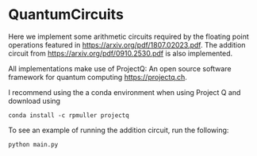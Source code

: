 # QuantumCircuits

Here we implement some arithmetic circuits required by the floating point operations featured in https://arxiv.org/pdf/1807.02023.pdf.
The addition circuit from https://arxiv.org/pdf/0910.2530.pdf is also implemented.

All implementations make use of ProjectQ: An open source software framework for quantum computing https://projectq.ch.

I recommend using the a conda environment when using Project Q and download using

``` 
conda install -c rpmuller projectq
```

To see an example of running the addition circuit, run the following:

```
python main.py
```